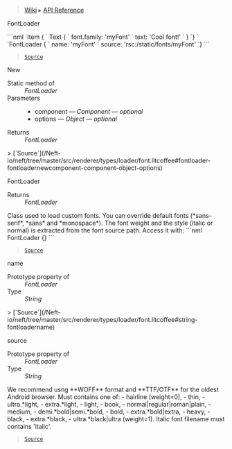 > [Wiki](Home) ▸ [API Reference](API-Reference)

FontLoader
<dl></dl>
```nml
`Item {
`   Text {
`       font.family: 'myFont'
`       text: 'Cool font!'
`   }
`}
`
`FontLoader {
`   name: 'myFont'
`   source: 'rsc:/static/fonts/myFont'
`}
```

> [`Source`](/Neft-io/neft/tree/master/src/renderer/types/loader/font.litcoffee#fontloader-class)

New
<dl><dt>Static method of</dt><dd><i>FontLoader</i></dd><dt>Parameters</dt><dd><ul><li>component — <i>Component</i> — <i>optional</i></li><li>options — <i>Object</i> — <i>optional</i></li></ul></dd><dt>Returns</dt><dd><i>FontLoader</i></dd></dl>
> [`Source`](/Neft-io/neft/tree/master/src/renderer/types/loader/font.litcoffee#fontloader-fontloadernewcomponent-component-object-options)

FontLoader
<dl><dt>Returns</dt><dd><i>FontLoader</i></dd></dl>
Class used to load custom fonts.
You can override default fonts (*sans-serif*, *sans* and *monospace*).
The font weight and the style (italic or normal) is extracted from the font source path.
Access it with:
```nml
FontLoader {}
```

> [`Source`](/Neft-io/neft/tree/master/src/renderer/types/loader/font.litcoffee#fontloader-fontloader)

name
<dl><dt>Prototype property of</dt><dd><i>FontLoader</i></dd><dt>Type</dt><dd><i>String</i></dd></dl>
> [`Source`](/Neft-io/neft/tree/master/src/renderer/types/loader/font.litcoffee#string-fontloadername)

source
<dl><dt>Prototype property of</dt><dd><i>FontLoader</i></dd><dt>Type</dt><dd><i>String</i></dd></dl>
We recommend usng **WOFF** format and **TTF/OTF** for the oldest Android browser.
Must contains one of:
 - hairline (weight=0),
 - thin,
 - ultra.*light,
 - extra.*light,
 - light,
 - book,
 - normal|regular|roman|plain,
 - medium,
 - demi.*bold|semi.*bold,
 - bold,
 - extra.*bold|extra,
 - heavy,
 - black,
 - extra.*black,
 - ultra.*black|ultra (weight=1).
Italic font filename must contains 'italic'.

> [`Source`](/Neft-io/neft/tree/master/src/renderer/types/loader/font.litcoffee#string-fontloadersource)

